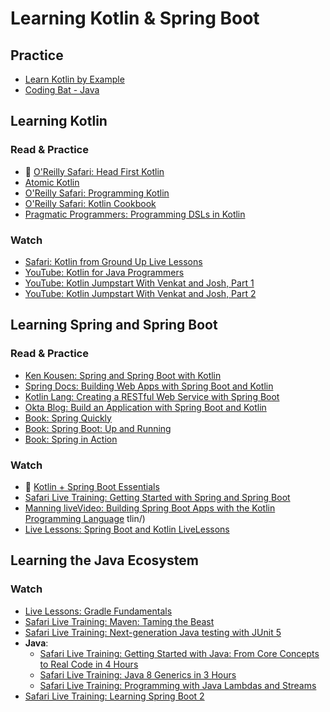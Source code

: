 # Learning Kotlin & Spring Boot

## Practice
- [Learn Kotlin by Example](https://play.kotlinlang.org/byExample/overview)
- [Coding Bat - Java](https://codingbat.com/java)

## Learning Kotlin

### Read & Practice
- 🚧 [O'Reilly Safari: Head First Kotlin](https://learning.oreilly.com/library/view/head-first-kotlin/9781491996683/)
- [Atomic Kotlin](https://www.atomickotlin.com/atomickotlin/)
- [O'Reilly Safari: Programming Kotlin](https://learning.oreilly.com/library/view/programming-kotlin/9781680507287/f_0004.xhtml)
- [O'Reilly Safari: Kotlin Cookbook](https://learning.oreilly.com/library/view/kotlin-cookbook/9781492046660/)
- [Pragmatic Programmers: Programming DSLs in Kotlin](https://pragprog.com/titles/vsdsl/programming-dsls-in-kotlin/)

### Watch
- [Safari: Kotlin from Ground Up Live Lessons](https://learning.oreilly.com/videos/kotlin-from-the/9780135263631/)
- [YouTube: Kotlin for Java Programmers](https://www.youtube.com/watch?v=7EVXypZDOos)
- [YouTube: Kotlin Jumpstart With Venkat and Josh, Part 1](https://vimeo.com/334594419)
- [YouTube: Kotlin Jumpstart With Venkat and Josh, Part 2](https://vimeo.com/334638403)

## Learning Spring and Spring Boot

### Read & Practice
- [Ken Kousen: Spring and Spring Boot with Kotlin](http://www.kousenit.com/springbootkotlin/)
- [Spring Docs: Building Web Apps with Spring Boot and Kotlin](https://spring.io/guides/tutorials/spring-boot-kotlin/)
- [Kotlin Lang: Creating a RESTful Web Service with Spring Boot](https://kotlinlang.org/docs/tutorials/spring-boot-restful.html)
- [Okta Blog: Build an Application with Spring Boot and Kotlin](https://developer.okta.com/blog/2019/09/17/build-a-spring-boot-kotlin-app)
- [Book: Spring Quickly](https://www.manning.com/books/spring-quickly?query=spring)
- [Book: Spring Boot: Up and Running](https://learning.oreilly.com/library/view/spring-boot-up/9781492076971/)
- [Book: Spring in Action](https://livebook.manning.com/book/spring-in-action-sixth-edition?origin=dashboard)

### Watch
- 🚧 [Kotlin + Spring Boot Essentials](https://learning.oreilly.com/live-training/courses/kotlin-spring-boot-essentials/0636920463443/)
- [Safari Live Training: Getting Started with Spring and Spring Boot](https://learning.oreilly.com/live-training/courses/getting-started-with-spring-and-spring-boot/0636920277156/)
- [Manning liveVideo: Building Spring Boot Apps with the Kotlin Programming Language](https://livevideo.manning.com/module/81_1_1/building-spring-boot-applications-with-the-kotlin-programming-language/introduction/introduction?)
tlin/)
- [Live Lessons: Spring Boot and Kotlin LiveLessons](https://learning.oreilly.com/videos/spring-boot-and/9780136836377/)

## Learning the Java Ecosystem

### Watch
- [Live Lessons: Gradle Fundamentals](https://learning.oreilly.com/videos/gradle-fundamentals/9781491937266/)
- [Safari Live Training: Maven: Taming the Beast](https://learning.oreilly.com/live-training/courses/maven-taming-the-beast/0636920463481/)
- [Safari Live Training: Next-generation Java testing with JUnit 5](https://learning.oreilly.com/live-training/courses/next-generation-java-testing-with-junit-5/0636920277316/)
- **Java**:
  - [Safari Live Training: Getting Started with Java: From Core Concepts to Real Code in 4 Hours](https://learning.oreilly.com/live-training/courses/getting-started-with-java-from-core-concepts-to-real-code-in-4-hours/0636920318637/)
  - [Safari Live Training: Java 8 Generics in 3 Hours](https://learning.oreilly.com/live-training/courses/java-8-generics-in-3-hours/0636920306481/)
  - [Safari Live Training: Programming with Java Lambdas and Streams](https://learning.oreilly.com/live-training/courses/programming-with-java-lambdas-and-streams/0636920335337/)
- [Safari Live Training: Learning Spring Boot 2](https://learning.oreilly.com/live-training/courses/learning-spring-boot-2/0636920257912/#instructors)


